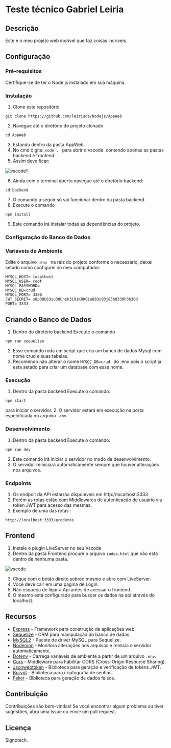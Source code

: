 # Teste técnico Gabriel Leiria 

## Descrição
Este é o meu projeto web incrível que faz coisas incríveis.

## Configuração

### Pré-requisitos
Certifique-se de ter o Node.js instalado em sua máquina.

### Instalação
1. Clone este repositório 
```
git clone https://github.com/leiriads/Nodejs/AppWeb
```
2. Navegue até o diretório do projeto clonado 
``` 
cd AppWeb
```
3. Estando dentro da pasta AppWeb.
4. No cmd digite: 
```code . ``` 
para abrir o vscode. contendo apenas as pastas backend e frontend.
5. Assim deve ficar:


![vscode1](https://github.com/Leiriads/Teste/assets/89768557/62807a05-27d1-4a58-be1f-ab2197fb4433)


6. Ainda com o terminal aberto navegue até o diretório backend:
 ``` 
 cd backend
 ```
7. O comando a seguir só vai funcionar dentro da pasta backend.
8. Execute o comando 
```
npm install
``` 
9. Este comando irá instalar todas as dependências do projeto.


### Configuração do Banco de Dados
### Variáveis de Ambiente
Edite o arquivo ```.env ``` na raiz do projeto conforme o necessário, deixei setado como configurei no meu computador:

```
MYSQL_HOST= localhost
MYSQL_USER= root
MYSQL_PASSWORD=
MYSQÇ_DB=crud
MYSQL_PORT= 3306
JWT_SECRET= s8p38US3su38Unsk3i9iKOKOiu883u93j83h0330h3h30d
PORT= 3333
```

## Criando o Banco de Dados
1. Dentro do diretório backend Execute o comando 
```
npm run sequelize
```
2. Esse comando roda um script que cria um banco de dados Mysql com nome crud e suas tabelas.
3. Recomendo não alterar o nome  ```MYSQÇ_DB=crud ``` do .env pois o script ja esta setado para criar um database com esse nome.

### Execução
1. Dentro da pasta backend Execute o comando:
 ```
 npm start
 ```
para iniciar o servidor.
2. O servidor estará em execução na porta especificada no arquivo `.env`.

### Desenvolvimento
1. Dentro da pasta backend Execute o comando: 
```
npm run dev
``` 
2. Este comando irá iniciar o servidor no modo de desenvolvimento.
3. O servidor reiniciará automaticamente sempre que houver alterações nos arquivos.

### Endpoints
1. Os endpoit da API estarrão disponíveis em http://localhost:3333
2. Porém as rotas estão com Middlewares de autenticação de usuário via token JWT para acesso das mesmas.
3. Exemplo de uma das rotas : 
```
http://localhost:3333/produtos
```
## Frontend

1. Instale  o plugin LiveServer no seu Vscode
2. Dentro da pasta Frontend procure o arquivo `index.html` que não está dentro de nenhuma pasta.

![vscode](https://github.com/Leiriads/Teste/assets/89768557/30f683a9-865a-4297-8557-07d64ecd87e3)


3. Clique com o botão direito sobreo mesmo e abra com LiveServer.
4. Você deve cair em uma pagina de Login.
5. Não esqueça de ligar a Api antes de acessar o frontend.
6. O mesmo está configurado para buscar os dados na api através do localhost.


## Recursos

- [Express](https://expressjs.com/) - Framework para construção de aplicações web.
- [Sequelize](https://sequelize.org/) - ORM para manipulação do banco de dados.
- [MySQL2](https://www.npmjs.com/package/mysql2) - Pacote de driver MySQL para Sequelize.
- [Nodemon](https://nodemon.io/) - Monitora alterações nos arquivos e reinicia o servidor automaticamente.
- [Dotenv](https://www.npmjs.com/package/dotenv) - Carrega variáveis de ambiente a partir de um arquivo `.env`.
- [Cors](https://www.npmjs.com/package/cors) - Middleware para habilitar CORS (Cross-Origin Resource Sharing).
- [Jsonwebtoken](https://www.npmjs.com/package/jsonwebtoken) - Biblioteca para geração e verificação de tokens JWT.
- [Bcrypt](https://www.npmjs.com/package/bcrypt) - Biblioteca para criptografia de senhas.
- [Faker](https://www.npmjs.com/package/faker) - Biblioteca para geração de dados falsos.

## Contribuição
Contribuições são bem-vindas! Se você encontrar algum problema ou tiver sugestões, abra uma issue ou envie um pull request.

## Licença
Signotech.
